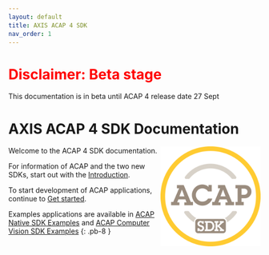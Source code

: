 ```yaml
---
layout: default
title: AXIS ACAP 4 SDK
nav_order: 1
---
```


<h1 class="title-attention"><font color='red'>Disclaimer: Beta stage</font></h1>
This documentation is in beta until ACAP 4 release date 27 Sept

# AXIS ACAP 4 SDK Documentation
<img align="right" src="assets/logos/acap_sdk_symbol.png" alt="ACAP SDK" width="200"/>

Welcome to the ACAP 4 SDK documentation.

For information of ACAP and the two new SDKs, start out with the [Introduction](docs/introduction.html).

To start development of ACAP applications, continue to [Get started](docs/get-started.html).

Examples applications are available in
[ACAP Native SDK Examples](https://github.com/AxisCommunications/acap-native-sdk-examples)
and
[ACAP Computer Vision SDK Examples](https://github.com/AxisCommunications/acap-computer-vision-sdk-examples)
{: .pb-8 }

